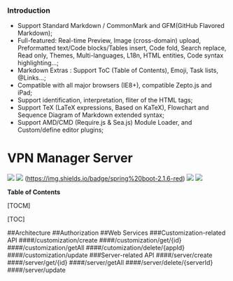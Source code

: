 ### Introduction

- Support Standard Markdown / CommonMark and GFM(GitHub Flavored Markdown);
- Full-featured: Real-time Preview, Image (cross-domain) upload, Preformatted text/Code blocks/Tables insert, Code fold, Search replace, Read only, Themes, Multi-languages, L18n, HTML entities, Code syntax highlighting...;
- Markdown Extras : Support ToC (Table of Contents), Emoji, Task lists, @Links...;
- Compatible with all major browsers (IE8+), compatible Zepto.js and iPad;
- Support identification, interpretation, fliter of the HTML tags;
- Support TeX (LaTeX expressions, Based on KaTeX), Flowchart and Sequence Diagram of Markdown extended syntax;
- Support AMD/CMD (Require.js & Sea.js) Module Loader, and Custom/define editor plugins;

# VPN Manager Server

![](https://img.shields.io/badge/release-1.0.0-blue) ![](https://img.shields.io/badge/java-1.7-green) (https://img.shields.io/badge/spring%20boot-2.1.6-red) ![](https://img.shields.io/spring%20security-2.1.6-blue) ![](https://img.shields.io/hibernate-4.3.1-orange)


**Table of Contents**

[TOCM]

[TOC]

##Architecture
##Authorization
##Web Services
###Customization-related API
####/customization/create
####/customization/get/{id}
####/customization/getAll
####/cutomization/delete/{appId}
####/customization/update
###Server-related API
####/server/create
####/server/get/{id}
####/server/getAll
####/server/delete/{serverId}
####/server/update
